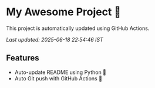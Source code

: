 # My Awesome Project 🚀

This project is automatically updated using GitHub Actions.

_Last updated: 2025-06-18 22:54:46 IST_

## Features
- Auto-update README using Python 🐍
- Auto Git push with GitHub Actions 🤖
